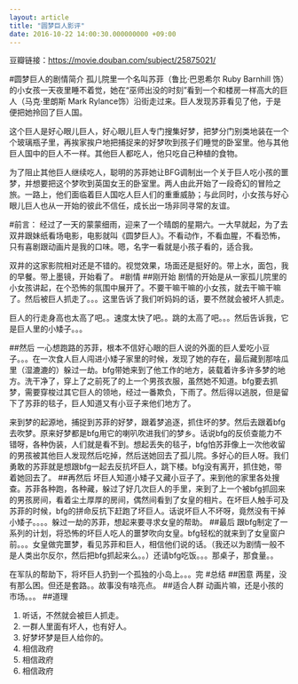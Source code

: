 ```yaml
---
layout: article
title: "圆梦巨人影评"
date: 2016-10-22 14:00:30.000000000 +09:00
---
```


豆瓣链接：https://movie.douban.com/subject/25875021/

#圆梦巨人的剧情简介
孤儿院里一个名叫苏菲（鲁比·巴恩希尔 Ruby Barnhill 饰）的小女孩一天夜里睡不着觉，她在“巫师出没的时刻”看到一个和楼房一样高大的巨人（马克·里朗斯 Mark Rylance饰）沿街走过来。巨人发现苏菲看见了他，于是便把她拎回了巨人国。

这个巨人是好心眼儿巨人，好心眼儿巨人专门搜集好梦，把梦分门别类地装在一个个玻璃瓶子里，再挨家挨户地把捕捉来的好梦吹到孩子们睡觉的卧室里。他与其他巨人国中的巨人不一样。其他巨人都吃人，他只吃自己种植的食物。

为了阻止其他巨人继续吃人，聪明的苏菲她让BFG调制出一个关于巨人吃小孩的噩梦，并想要把这个梦吹到英国女王的卧室里。两人由此开始了一段奇幻的冒险之旅。一路上，他们面临着巨人国吃人巨人们的重重威胁；与此同时，小女孩与好心眼儿巨人也从一开始的彼此不信任，成长出一场非同寻常的友谊。

#前言：
经过了一天的蒙蒙细雨，迎来了一个晴朗的星期六。一大早就起，为了去双井跟妹纸看场电影，电影就叫《圆梦巨人》。不看动作，不看血腥，不看恐怖，只有喜剧跟动画片是我的口味。嗯，名字一看就是小孩子看的，适合我。

双井的这家影院相对还是不错的。视觉效果，场面还是挺好的。带上水，面包，我的早餐。带上墨镜，开始看了。
#剧情
##刚开始
剧情的开始是从一家孤儿院里的小女孩讲起，在个恐怖的氛围中展开了。不要干嘛干嘛的小女孩，就去干嘛干嘛了。然后被巨人抓走了。。。这里告诉了我们听妈妈的话，要不然就会被坏人抓走。

巨人的行走身高也太高了吧。。速度太快了吧。。跳的太高了吧。。。然后告诉我，它是巨人里的小矮子。。。

##然后
一心想跑路的苏菲，根本不信好心眼的巨人说的外面的巨人爱吃小豆子。。。在一次食人巨人闯进小矮子家里的时候，发现了她的存在，最后藏到那啥瓜里（湿漉漉的）躲过一劫。bfg带她来到了他工作的地方，装载着许多许多梦的地方。洗干净了，穿上了之前死了的上一个男孩衣服，虽然她不知道。bfg要去抓梦，需要穿梭过其它巨人的领地，经过一番欺负，下雨了。然后得以逃脱，但是留下了苏菲的毯子，巨人知道又有小豆子来他们地方了。

来到梦的起源地，捕捉到苏菲的好梦，跟着梦追逐，抓住坏的梦。然后去跟着bfg去吹梦。原来好梦都是bfg用它的喇叭吹进我们的梦乡。话说bfg的反侦查能力不错呀，各种伪装，人们就是看不到。想起丢失的毯子，bfg怕苏菲像上一次他收留的男孩被其他巨人发现然后吃掉，然后送她回去了孤儿院。多好心的巨人呀。我们勇敢的苏菲就是想跟bfg一起去反抗坏巨人，跳下楼。bfg没有离开，抓住她，带着她回去了。
##再然后
坏巨人知道小矮子又藏小豆子了。来到他的家里各处搜查。苏菲各种跑，各种藏，躲过了好几次巨人的手里，来到了上一个被bfg抓回来的男孩房间，看着尘土厚厚的房间，偶然间看到了女皇的相片。在坏巨人触手可及苏菲的时候，bfg的拼命反抗下赶跑了坏巨人。话说坏巨人不坏呀，竟然没有干掉小矮子。。。。躲过一劫的苏菲，想起来要寻求女皇的帮助。
##最后
跟bfg制定了一系列的计划，将恐怖的坏巨人吃人的噩梦吹向女皇。bfg轻松的就来到了女皇窗户前。。。女皇做完噩梦，看见苏菲和巨人，相信他们说的话。（我还以为剧情一般不是人类出尔反尔，然后把bfg抓起来么。。）还请bfg吃饭。。。那桌子，那食量。。

在军队的帮助下，将坏巨人扔到一个孤独的小岛上。。。完
#总结
##困意
两星，没有那么困。但还是套路。。故事没有啥亮点。
##适合人群
动画片嘛，还是小孩的市场。。。
##道理
1. 听话，不然就会被巨人抓走。
2. 一群人里面有坏人，也有好人。
3. 好梦坏梦是巨人给你的。
4. 相信政府
5. 相信政府
6. 相信政府
